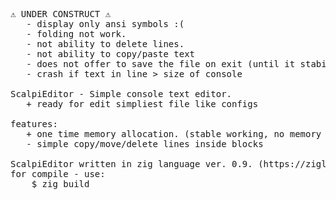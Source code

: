<pre>
⚠️ UNDER CONSTRUCT ⚠️
   - display only ansi symbols :(
   - folding not work.
   - not ability to delete lines.
   - not ability to copy/paste text
   - does not offer to save the file on exit (until it stabilizes)
   - crash if text in line > size of console

ScalpiEditor - Simple console text editor.
   + ready for edit simpliest file like configs

features:
   + one time memory allocation. (stable working, no memory leaks, freezes, or other)
   - simple copy/move/delete lines inside blocks

ScalpiEditor written in zig language ver. 0.9. (https://ziglang.org)
for compile - use:
    $ zig build
</pre>
